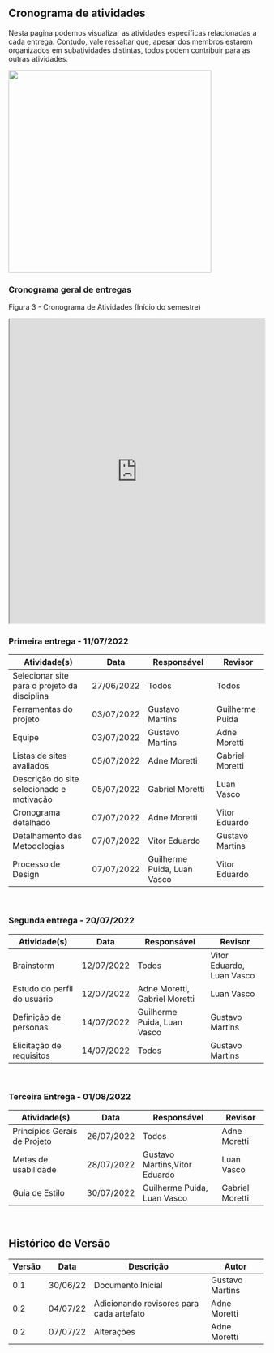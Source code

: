 ## Cronograma de atividades
Nesta pagina podemos visualizar as atividades específicas relacionadas a cada entrega. Contudo, vale ressaltar que, apesar dos membros estarem organizados em subatividades distintas, todos podem contribuir para as outras atividades.

<img src=https://img.freepik.com/vetores-gratis/alunos-ou-funcionarios-adicionando-eventos-ou-prazos-ao-aplicativo-de-calendario-jovens-usando-ilustracao-plana-de-organizador-de-tempo-ou-planejador_74855-20735.jpg width=400px/>

### Cronograma geral de entregas
Figura 3 - Cronograma de Atividades (Início do semestre)
<iframe width="100%" height="600px" src="https://docs.google.com/spreadsheets/d/e/2PACX-1vRZgZvIHbYT3x_niK3SAPwP_rg2Jza8JUdNEBPBxh_7rfzeyzjpALPWf99UMBOFfVFq3Au5rxXI6V9h/pubhtml?gid=670011982&single=true"></iframe>

### Primeira entrega - 11/07/2022 
Atividade(s) | Data  | Responsável | Revisor |
------------ | ------- | --------- | ------- |
Selecionar site para o projeto da disciplina | 27/06/2022 | Todos | Todos |
Ferramentas do projeto | 03/07/2022 | Gustavo Martins | Guilherme Puida
Equipe | 03/07/2022 | Gustavo Martins | Adne Moretti
Listas de sites avaliados | 05/07/2022 | Adne Moretti | Gabriel Moretti |
Descrição do site selecionado e motivação |  05/07/2022   | Gabriel Moretti | Luan Vasco |
Cronograma detalhado | 07/07/2022 | Adne Moretti | Vitor Eduardo| 
Detalhamento das Metodologias | 07/07/2022 | Vitor Eduardo | Gustavo Martins|
Processo de Design| 07/07/2022 | Guilherme Puida, Luan Vasco | Vitor Eduardo |

<br>

### Segunda entrega - 20/07/2022

Atividade(s) | Data  | Responsável | Revisor |
------------ | ------- | ----------| ------- | 
Brainstorm   | 12/07/2022 | Todos | Vitor Eduardo, Luan Vasco |
Estudo do perfil do usuário | 12/07/2022 | Adne Moretti, Gabriel Moretti | Luan Vasco |
Definição de personas  |   14/07/2022  | Guilherme Puida, Luan Vasco | Gustavo Martins |
Elicitação de requisitos| 14/07/2022 | Todos | Gustavo Martins |

<br>

### Terceira Entrega - 01/08/2022

Atividade(s) | Data  | Responsável | Revisor |
------------ | ------- | ----------| ------- | 
Princípios Gerais de Projeto   | 26/07/2022 | Todos | Adne Moretti |
Metas de usabilidade | 28/07/2022 | Gustavo Martins,Vitor Eduardo | Luan Vasco |
Guia de Estilo  |   30/07/2022  | Guilherme Puida, Luan Vasco | Gabriel Moretti |

<br>


## Histórico de Versão


| Versão | Data | Descrição | Autor |
|--------|------|-----------|-------|
| 0.1 | 30/06/22 | Documento Inicial | Gustavo Martins |
| 0.2 | 04/07/22 | Adicionando revisores para cada artefato | Adne Moretti |
| 0.2 | 07/07/22 | Alterações | Adne Moretti |